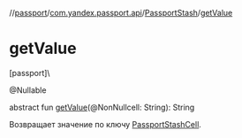 //[passport](../../../index.md)/[com.yandex.passport.api](../index.md)/[PassportStash](index.md)/[getValue](get-value.md)

# getValue

[passport]\

@Nullable

abstract fun [getValue](get-value.md)(@NonNullcell: String): String

Возвращает значение по ключу [PassportStashCell](../-passport-stash-cell/index.md).
